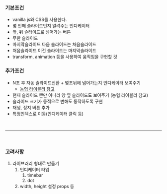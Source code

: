 ### 기본조건
- vanilla js와 CSS를 사용한다.
- 몇 번째 슬라이드인지 알려주는 인디케이터
- 앞, 뒤 슬라이드로 넘어가는 버튼
- 무한 슬라이드
- 마지막슬라이드 다음 슬라이드는 처음슬라이드
- 처음슬라이드 이전 슬라이드는 마지막슬라이드
- transform, animation 등을 사용하여 움직임을 구현할 것
### 추가조건
- N초 후 자동 슬라이드전환 + 몇초뒤에 넘어가는지 인디케이터 보여주기
  - [농협 라이블리 참고](https://nhlyvly.com/)
- 현재 슬라이드 뿐만 아니라 양 옆 슬라이드도 보여주기 (농협 라이블리 참고)
- 슬라이드 크기가 동적으로 변해도 동작하도록 구현
- 재생, 정지 버튼 추가
- 특정인덱스로 이동(인디케이터 클릭 등)

<br>

<hr/>

<br>

### 고려사항
1. 라이브러리 형태로 만들기
    1. 인디케이터 타입
       1. timebar
       2. dot
    2. width, height 설정 props 등